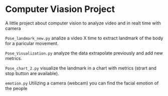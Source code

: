 # Computer Viasion Project
A little project about computer vision to analyze video and in realt time with camera

`Pose_landmark_new.py` analize a video X time to extract landmark of the body for a paricular movement.

`Pose_Visualization.py` analyze the data extrapolate previously and add new metrics.

`Pose_chart_2.py` visualize the landmark in a chart with metrics (strart and stop button are available).

`emotion.py` Utilizing a camera (webcam) you can find the facial emotion of the people 



